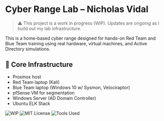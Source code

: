# Cyber Range Lab – Nicholas Vidal

> ⚠️ This project is a work in progress (WIP). Updates are ongoing as I build out my lab infrastructure.

This is a home-based cyber range designed for hands-on Red Team and Blue Team training using real hardware, virtual machines, and Active Directory simulations.

## 🧱 Core Infrastructure
- Proxmox host
- Red Team laptop (Kali)
- Blue Team laptop (Windows 10 w/ Sysmon, Velociraptor)
- pfSense VM for segmentation
- Windows Server (AD Domain Controller)
- Ubuntu ELK Stack

![WIP](https://img.shields.io/badge/status-WIP-yellow)
![MIT License](https://img.shields.io/github/license/Zerohourcyber/cyber-range-lab)
![Tools Used](https://img.shields.io/badge/tools-Kali%20%7C%20pfSense%20%7C%20ELK%20%7C%20Velociraptor-blue)

